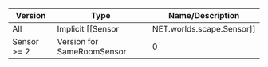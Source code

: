 | Version | Type | Name/Description |
| --- | --- | --- |
| All | Implicit [[Sensor|NET.worlds.scape.Sensor]] | Sensor |
| Sensor >= 2 | Version for SameRoomSensor | 0 |
